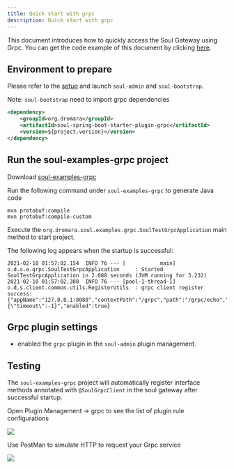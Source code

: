 ```yaml
---
title: Quick start with grpc
description: Quick start with grpc
---
```


This document introduces how to quickly access the Soul Gateway using Grpc. You can get the code example of this document by clicking [here](https://github.com/dromara/soul/tree/2.3.0/soul-examples/soul-examples-grpc).

## Environment to prepare

Please refer to the [setup](../users-guide/soul-set-up) and launch `soul-admin` and `soul-bootstrap`.

Note: `soul-bootstrap` need to import grpc dependencies

```xml
<dependency>
    <groupId>org.dromara</groupId>
    <artifactId>soul-spring-boot-starter-plugin-grpc</artifactId>
    <version>${project.version}</version>
</dependency>
```

## Run the soul-examples-grpc project

Download [soul-examples-grpc](https://github.com/dromara/soul/tree/2.3.0/soul-examples/soul-examples-grpc)

Run the following command under `soul-examples-grpc` to generate Java code

```shell
mvn protobuf:compile 
mvn protobuf:compile-custom 
```

Execute the `org.dromara.soul.examples.grpc.SoulTestGrpcApplication` main method to start project.

The following log appears when the startup is successful:

```shell
2021-02-10 01:57:02.154  INFO 76 --- [           main] o.d.s.e.grpc.SoulTestGrpcApplication     : Started SoulTestGrpcApplication in 2.088 seconds (JVM running for 3.232)
2021-02-10 01:57:02.380  INFO 76 --- [pool-1-thread-1] o.d.s.client.common.utils.RegisterUtils  : grpc client register success: {"appName":"127.0.0.1:8080","contextPath":"/grpc","path":"/grpc/echo","pathDesc":"","rpcType":"grpc","serviceName":"echo.EchoService","methodName":"echo","ruleName":"/grpc/echo","parameterTypes":"echo.EchoRequest,io.grpc.stub.StreamObserver","rpcExt":"{\"timeout\":-1}","enabled":true} 
```

## Grpc plugin settings

* enabled the `grpc` plugin in the `soul-admin` plugin management.

## Testing

The `soul-examples-grpc` project will automatically register interface methods annotated with `@SoulGrpcClient` in the soul gateway after successful startup.

Open Plugin Management -> grpc to see the list of plugin rule configurations

![](/img/soul/quick-start/grpc/rule-list.png)

Use PostMan to simulate HTTP to request your Grpc service

![](/img/soul/quick-start/grpc/postman-test.png)
